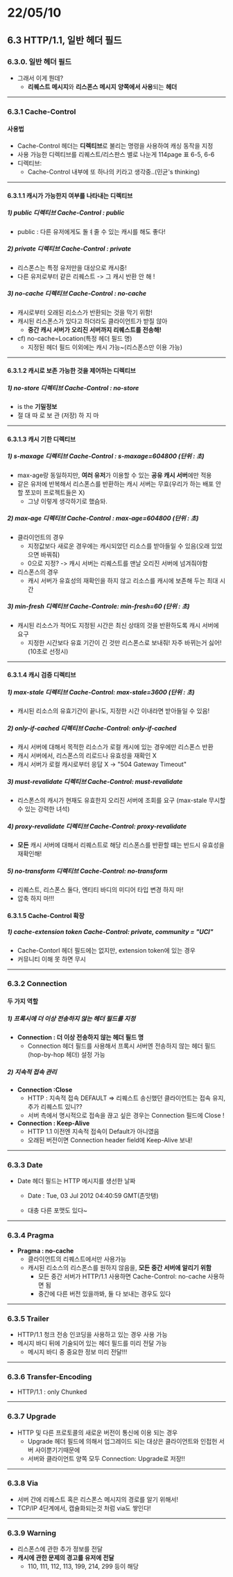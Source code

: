 # 22/05/10

## 6.3 HTTP/1.1, 일반 헤더 필드

### 6.3.0. 일반 헤더 필드

- 그래서 이게 뭔데?
  - **리퀘스트 메시지**와 **리스폰스 메시지** **양쪽에서 사용**되는 **헤더**

---

### 6.3.1 Cache-Control

#### 사용법

- Cache-Control 헤더는 **디렉티브**로 불리는 명령을 사용하여 캐싱 동작을 지정
- 사용 가능한 디렉티브를 리퀘스트/리스판스 별로 나눈게 114page 표 6-5, 6-6
- 디렉티브:
  - Cache-Control 내부에 또 하나의 키라고 생각중..(민균's thinking)

---

#### 6.3.1.1 캐시가 가능한지 여부를 나타내는 디렉티브

##### 1) public 디렉티브 Cache-Control : public

- public : 다른 유저에게도 돌ㅕ줄 수 있는 캐시를 해도 좋다!

##### 2) private 디렉티브 Cache-Control : private

- 리스폰스는 특정 유저만을 대상으로 캐시중!
- 다른 유저로부터 같은 리퀘스트 -> 그 캐시 반환 안 해 !

##### 3) no-cache 디렉티브 Cache-Control : no-cache

- 캐시로부터 오래된 리소스가 반환되는 것을 막기 위함!
- 캐시된 리스폰스가 있다고 하더라도 클라이언트가 받질 않아
  - **중간 캐시 서버가 오리진 서버까지 리퀘스트를 전송해!**
- cf) no-cache=Location(특정 헤더 필드 명)
  - 지정된 헤더 필드 이외에는 캐시 가능~(리스폰스만 이용 가능)

---

#### 6.3.1.2 캐시로 보존 가능한 것을 제어하는 디렉티브

##### 1) no-store 디렉티브      Cache-Control : no-store

- is the **기밀정보**
- 절 대 따 로 보 관 (저장) 하 지 마 

---

#### 6.3.1.3 캐시 기한 디렉티브

##### 1) s-maxage 디렉티브     Cache-Control : s-maxage=604800 (단위 : 초)

- max-age랑 동일하지만, **여러 유저**가 이용할 수 있는 **공유 캐시 서버**에만 적용
- 같은 유저에 반복해서 리스폰스를 반환하는 캐시 서버는 무효(우리가 하는 배포 안 할 쪼꼬미 프로젝트들은 X)
  - 그냥 이렇게 생각하기로 했슴돠.

##### 2) max-age 디렉티브     Cache-Control : max-age=604800 (단위 : 초)

- 클라이언트의 경우
  - 지정값보다 새로운 경우에는 캐시되었던 리소스를 받아들일 수 있음(오래 있었으면 바꿔줘)
  - 0으로 지정? -> 캐시 서버는 리퀘스트를 맨날 오리진 서버에 넘겨줘야함
- 리스폰스의 경우
  - 캐시 서버가 유효성의 재확인을 하지 않고 리소스를 캐시에 보존해 두는 최대 시간

##### 3) min-fresh 디렉티브     Cache-Controle: min-fresh=60 (단위 : 초)

- 캐시된 리소스가 적어도 지정된 시간은 최신 상태의 것을 반환하도록 캐시 서버에 요구
  - 지정한 시간보다 유효 기간이 긴 것만 리스폰스로 보내줘! 자주 바뀌는거 싫어!(10초로 선정시)

---

#### 6.3.1.4 캐시 검증 디렉티브

##### 1) max-stale 디렉티브     Cache-Control: max-stale=3600 (단위 : 초)

- 캐시된 리소스의 유효기간이 끝나도, 지정한 시간 이내라면 받아들일 수 있음!

##### 2) only-if-cached 디렉티브     Cache-Control: only-if-cached

- 캐시 서버에 대해서 목적한 리소스가 로컬 캐시에 있는 경우에만 리스폰스 반환
- 캐시 서버에서, 리스폰스의 리로드나 유효성을 재확인 X
- 캐시 서버가 로컬 캐시로부터 응답 X -> "504 Gateway Timeout"

##### 3) must-revalidate 디렉티브 Cache-Control: must-revalidate

- 리스폰스의 캐시가 현재도 유효한지 오리진 서버에 조회를 요구 (max-stale 무시할 수 있는 강력한 녀석)

##### 4) proxy-revalidate 디렉티브     Cache-Control: proxy-revalidate

- **모든** 캐시 서버에 대해서 리퀘스트로 해당 리스폰스를 반환할 떄는 반드시 유효성을 재확인해!

##### 5) no-transform 디렉티브     Cache-Control: no-transform

- 리퀘스트, 리스폰스 둘다, 엔티티 바디의 미디어 타입 변경 하지 마!
- 압축 하지 마!!!

#### 6.3.1.5 Cache-Control 확장

##### 1) cache-extension token     Cache-Control: private, community = "UCI"

- Cache-Contorl 헤더 필드에는 없지만, extension token에 있는 경우
- 커뮤니티 이해 못 하면 무시

---

### 6.3.2 Connection

#### 두 가지 역할

##### 1) 프록시에 더 이상 전송하지 않는 헤더 필드를 지정

- **Connection : 더 이상 전송하지 않는 헤더 필드 명**
  - Connection 헤더 필드를 사용해서 프록시 서버엔 전송하지 않는 헤더 필드(hop-by-hop 헤더) 설정 가능

##### 2) 지속적 접속 관리

- **Connection :Close**
  - HTTP : 지속적 접속 DEFAULT => 리퀘스트 송신했던 클라이언트는 접속 유지, 추가 리퀘스트 있니??
  - 서버 측에서 명시적으로 접속을 끊고 싶은 경우는 Connection 필드에 Close !
- **Connection : Keep-Alive**
  - HTTP 1.1 이전엔 지속적 접속이 Default가 아니였음
  - 오래된 버전이면 Connection header field에 Keep-Alive 보내!

---

### 6.3.3 Date

- Date 헤더 필드는 HTTP 메시지를 생선한 날짜

  - Date : Tue, 03 Jul 2012 04:40:59 GMT(존맛탱)

  - 대충 다른 포맷도 있다~

---

### 6.3.4 Pragma

- **Pragma : no-cache**
  - 클라이언트의 리퀘스트에서만 사용가능
  - 캐시된 리소스의 리스폰스를 원하지 않음을, **모든 중간 서버에 알리기 위함**
    - 모든 중간 서버가 HTTP/1.1 사용하면 Cache-Control: no-cache 사용하면 됨
    - 중간에 다른 버전 있을까봐, 둘 다 보내는 경우도 있다

---

### 6.3.5 Trailer

- HTTP/1.1 청크 전송 인코딩을 사용하고 있는 경우 사용 가능
- 메시지 바디 뒤에 기술되어 있는 헤더 필드를 미리 전달 가능
  - 메시지 바디 중 중요한 정보 미리 전달!!!

---

### 6.3.6 Transfer-Encoding

- HTTP/1.1 : only Chunked

---

### 6.3.7 Upgrade

- HTTP 및 다른 프로토콜의 새로운 버전이 통신에 이용 되는 경우
  - Upgrade 헤더 필드에 의해서 업그레이드 되는 대상은 클라이언트와 인접헌 서버 사이뿐기기때문에
  - 서버와 클라이언트 양쪽 모두 Connection: Upgrade로 저장!!

---

### 6.3.8 Via

- 서버 간에 리퀘스트 혹은 리스폰스 메시지의 경로를 알기 위해서!
- TCP/IP 4단계에서, 캡슐화되는것 처럼 via도 쌓인다!

---

### 6.3.9 Warning 

- 리스폰스에 관한 추가 정보를 전달
- **캐시에 관한 문제의 경고를 유저에 전달**
  - 110, 111, 112, 113, 199, 214, 299 등이 해당